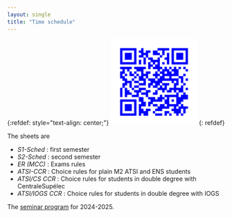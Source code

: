 ```yaml
---
layout: single
title: "Time schedule"
---
```


<!-- qrencode -o atsi-schedule.png --foreground=0000FF "http://master-atsi.github.io/schedule" -->

{:refdef: style="text-align: center;"}
<a href="https://docs.google.com/spreadsheets/d/1242nHwL-9XjZg6BzS5yhmcVLw7yZzoM6mrhu8z6oE68/" target="_blank" title="Click to see"><img src="/assets/images/atsi-schedule.png" alt="QR code of ATSI time schedule" style="height:200px;"></a>
{: refdef}

The sheets are
- *S1-Sched* : first semester
- *S2-Sched* : second semester
- *ER (MCC)* : Exams rules
- *ATSI-CCR* : Choice rules for plain M2 ATSI and ENS students
- *ATSI/CS CCR* : Choice rules for students in double degree with CentraleSupélec
- *ATSI/IOGS CCR* : Choice rules for students in double degree with IOGS

The [seminar program](https://centralesupelec-my.sharepoint.com/:w:/g/personal/francois_orieux_centralesupelec_fr/EZze_I-_gHpCvsXfTRSIAvQBtFGiOExGN-YNCysSMKR4Hg?e=COMW1z) for 2024-2025.

<!-- Also possible with a redirection -->
<!-- <!DOCTYPE html> -->
<!-- <meta charset="utf-8"> -->
<!-- <title>Redirecting to https://example.com/</title> -->
<!-- <meta http-equiv="refresh" content="0; URL=https://example.com/"> -->
<!-- <link rel="canonical" href="https://example.com/"> -->
